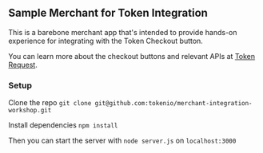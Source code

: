 ## Sample Merchant for Token Integration

This is a barebone merchant app that's intended to provide hands-on experience for integrating with the Token Checkout button.
 
You can learn more about the checkout buttons and relevant APIs at
[Token Request](https://developer.token.io/token-request/?javascript#2-redirect-to-tokenos-to-obtain-authorization).

### Setup

Clone the repo `git clone git@github.com:tokenio/merchant-integration-workshop.git`

Install dependencies `npm install`

Then you can start the server with `node server.js` on `localhost:3000` 
